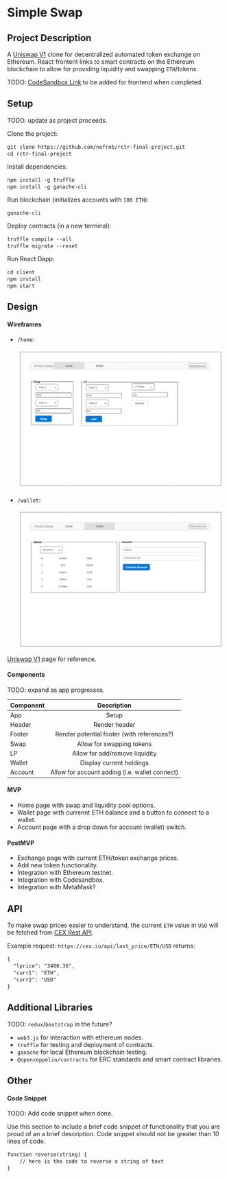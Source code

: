 # Simple Swap

## Project Description

A [Uniswap V1](https://github.com/Uniswap/uniswap-v1) clone for decentralized automated token exchange on Ethereum. React frontent links to smart contracts on the Ethereum blockchain to allow for providing liquidity and swapping `ETH`/tokens.

<!-- Use this section to describe your final project and perhaps any links to relevant sites that help convey the concept and\or functionality. -->

TODO: [CodeSandbox Link]() to be added for frontend when completed.

## Setup

TODO: update as project proceeds.

Clone the project:

```
git clone https://github.com/nefrob/rctr-final-project.git
cd rctr-final-project
```

Install dependencies:

```
npm install -g truffle
npm install -g ganache-cli
```

Run blockchain (initializes accounts with `100 ETH`):

```
ganache-cli
```

Deploy contracts (in a new terminal):

```
truffle compile --all
truffle migrate --reset
```

Run React Dapp:

```
cd client
npm install
npm start
```

## Design

#### Wireframes

- `/home`:

  <img src="design/WireframeHome.png" alt="Home" width="550px" />

- `/wallet`:

  <img src="design/WireFrameWallet.png" alt="Wallet" width="550px" />

[Uniswap V1](https://app.uniswap.org/#/swap) page for reference.

#### Components

TODO: expand as app progresses.

| Component |                  Description                   |
| --------- | :--------------------------------------------: |
| App       |                     Setup                      |
| Header    |                 Render header                  |
| Footer    |   Render potential footer (with references?)   |
| Swap      |           Allow for swapping tokens            |
| LP        |         Allow for add/remove liquidity         |
| Wallet    |            Display current holdings            |
| Account   | Allow for account adding (i.e. wallet connect) |

#### MVP

- Home page with swap and liquidity pool options.
- Wallet page with currennt ETH balance and a button to connect to a wallet.
- Account page with a drop down for account (wallet) switch.

#### PostMVP

- Exchange page with current ETH/token exchange prices.
- Add new token functionality.
- Integration with Ethereum testnet.
- Integration with Codesandbox.
- Integration with MetaMask?

## API

To make swap prices easier to understand, the current `ETH` value in `USD` will be fetched from [CEX Rest API](https://cex.io/rest-api).

Example request: `https://cex.io/api/last_price/ETH/USD` returns:

```
{
  "lprice": "3400.36",
  "curr1": "ETH",
  "curr2": "USD"
}
```

## Additional Libraries

TODO: `redux`/`bootstrap` in the future?

- `web3.js` for interaction with ethereum nodes.
- `truffle` for testing and deployment of contracts.
- `ganache` for local Ethereum blockchain testing.
- `@openzeppelin/contracts` for ERC standards and smart contract libraries.

## Other

#### Code Snippet

TODO: Add code snippet when done.

Use this section to include a brief code snippet of functionality that you are proud of an a brief description. Code snippet should not be greater than 10 lines of code.

```
function reverse(string) {
	// here is the code to reverse a string of text
}
```
